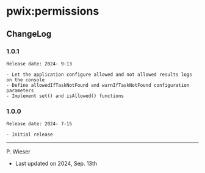 # pwix:permissions

## ChangeLog

### 1.0.1

    Release date: 2024- 9-13

    - Let the application configure allowed and not allowed results logs on the console
    - Define allowedIfTaskNotFound and warnIfTaskNotFound configuration parameters
    - Implement set() and isAllowed() functions

### 1.0.0

    Release date: 2024- 7-15

    - Initial release

---
P. Wieser
- Last updated on 2024, Sep. 13th
